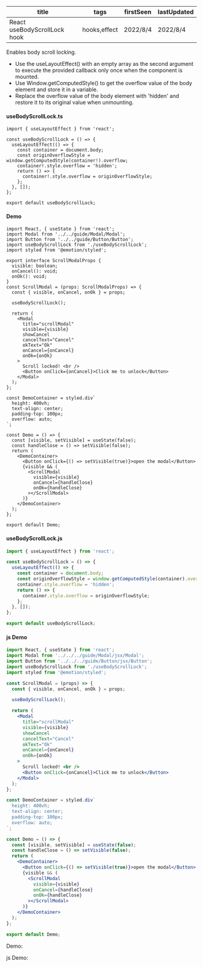 | title                        | tags         | firstSeen | lastUpdated |
| ---------------------------- | ------------ | --------- | ----------- |
| React useBodyScrollLock hook | hooks,effect | 2022/8/4  | 2022/8/4    |

Enables body scroll locking.

- Use the useLayoutEffect() with an empty array as the second argument to execute the provided callback only once when the component is mounted.
- Use Window.getComputedStyle() to get the overflow value of the body element and store it in a variable.
- Replace the overflow value of the body element with 'hidden' and restore it to its original value when unmounting.

#### useBodyScrollLock.ts

```tsx | pure
import { useLayoutEffect } from 'react';

const useBodyScrollLock = () => {
  useLayoutEffect(() => {
    const container = document.body;
    const originOverflowStyle = window.getComputedStyle(container!).overflow;
    container!.style.overflow = 'hidden';
    return () => {
      container!.style.overflow = originOverflowStyle;
    };
  }, []);
};

export default useBodyScrollLock;
```

#### Demo

```tsx | pure
import React, { useState } from 'react';
import Modal from '../../guide/Modal/Modal';
import Button from '../../guide/Button/Button';
import useBodyScrollLock from './useBodyScrollLock';
import styled from '@emotion/styled';

export interface ScrollModalProps {
  visible: boolean;
  onCancel(): void;
  onOk(): void;
}
const ScrollModal = (props: ScrollModalProps) => {
  const { visible, onCancel, onOk } = props;

  useBodyScrollLock();

  return (
    <Modal
      title="scrollModal"
      visible={visible}
      showCancel
      cancelText="Cancel"
      okText="Ok"
      onCancel={onCancel}
      onOk={onOk}
    >
      Scroll locked! <br />
      <Button onClick={onCancel}>Click me to unlock</Button>
    </Modal>
  );
};

const DemoContainer = styled.div`
  height: 400vh;
  text-align: center;
  padding-top: 100px;
  overflow: auto;
`;

const Demo = () => {
  const [visible, setVisible] = useState(false);
  const handleClose = () => setVisible(false);
  return (
    <DemoContainer>
      <Button onClick={() => setVisible(true)}>open the modal</Button>
      {visible && (
        <ScrollModal
          visible={visible}
          onCancel={handleClose}
          onOk={handleClose}
        ></ScrollModal>
      )}
    </DemoContainer>
  );
};

export default Demo;
```

#### useBodyScrollLock.js

```js
import { useLayoutEffect } from 'react';

const useBodyScrollLock = () => {
  useLayoutEffect(() => {
    const container = document.body;
    const originOverflowStyle = window.getComputedStyle(container).overflow;
    container.style.overflow = 'hidden';
    return () => {
      container.style.overflow = originOverflowStyle;
    };
  }, []);
};

export default useBodyScrollLock;
```

#### js Demo

```jsx | pure
import React, { useState } from 'react';
import Modal from '../../../guide/Modal/jsx/Modal';
import Button from '../../../guide/Button/jsx/Button';
import useBodyScrollLock from './useBodyScrollLock';
import styled from '@emotion/styled';

const ScrollModal = (props) => {
  const { visible, onCancel, onOk } = props;

  useBodyScrollLock();

  return (
    <Modal
      title="scrollModal"
      visible={visible}
      showCancel
      cancelText="Cancel"
      okText="Ok"
      onCancel={onCancel}
      onOk={onOk}
    >
      Scroll locked! <br />
      <Button onClick={onCancel}>Click me to unlock</Button>
    </Modal>
  );
};

const DemoContainer = styled.div`
  height: 400vh;
  text-align: center;
  padding-top: 100px;
  overflow: auto;
`;

const Demo = () => {
  const [visible, setVisible] = useState(false);
  const handleClose = () => setVisible(false);
  return (
    <DemoContainer>
      <Button onClick={() => setVisible(true)}>open the modal</Button>
      {visible && (
        <ScrollModal
          visible={visible}
          onCancel={handleClose}
          onOk={handleClose}
        ></ScrollModal>
      )}
    </DemoContainer>
  );
};

export default Demo;
```

Demo:

<code src="./Demo.tsx" id="bodyScrollLockTsDemo"></code>

js Demo:

<code src="./js/Demo.jsx" id="bodyScrollLockJsDemo"></code>
